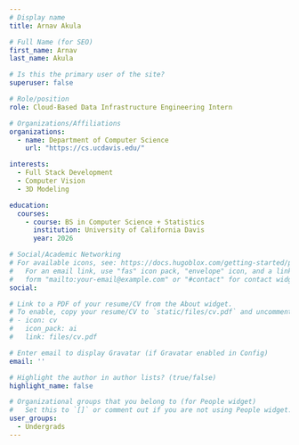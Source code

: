 ```yaml
---
# Display name
title: Arnav Akula

# Full Name (for SEO)
first_name: Arnav
last_name: Akula

# Is this the primary user of the site?
superuser: false

# Role/position
role: Cloud-Based Data Infrastructure Engineering Intern

# Organizations/Affiliations
organizations:
  - name: Department of Computer Science
    url: "https://cs.ucdavis.edu/"

interests:
  - Full Stack Development
  - Computer Vision
  - 3D Modeling

education:
  courses:
    - course: BS in Computer Science + Statistics
      institution: University of California Davis
      year: 2026

# Social/Academic Networking
# For available icons, see: https://docs.hugoblox.com/getting-started/page-builder/#icons
#   For an email link, use "fas" icon pack, "envelope" icon, and a link in the
#   form "mailto:your-email@example.com" or "#contact" for contact widget.
social:

# Link to a PDF of your resume/CV from the About widget.
# To enable, copy your resume/CV to `static/files/cv.pdf` and uncomment the lines below.
# - icon: cv
#   icon_pack: ai
#   link: files/cv.pdf

# Enter email to display Gravatar (if Gravatar enabled in Config)
email: ''

# Highlight the author in author lists? (true/false)
highlight_name: false

# Organizational groups that you belong to (for People widget)
#   Set this to `[]` or comment out if you are not using People widget.
user_groups:
  - Undergrads
---
```

